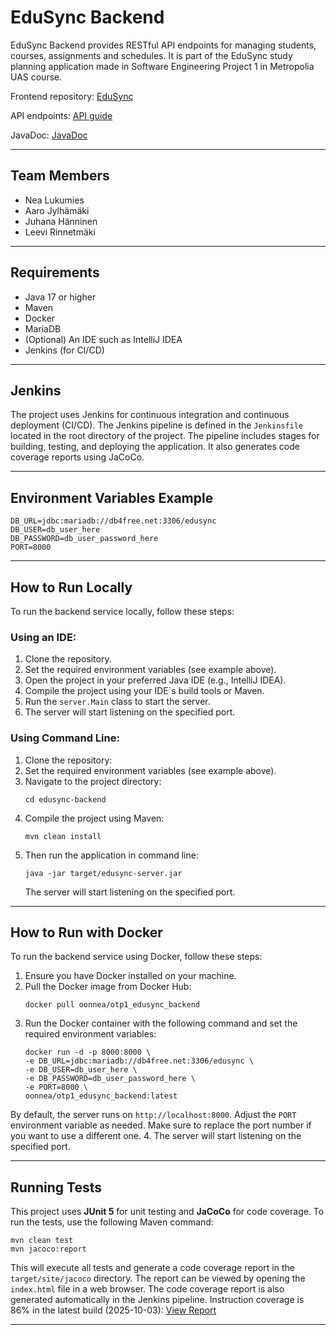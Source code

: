 # EduSync Backend
EduSync Backend provides RESTful API endpoints for managing students, courses, assignments and schedules.
It is part of the EduSync study planning application made in Software Engineering Project 1 in Metropolia UAS course. 

Frontend repository: [EduSync](https://github.com/nealukumies/edusync)

API endpoints: [API guide](API.md)

JavaDoc: [JavaDoc](https://users.metropolia.fi/~neal/otp1/edusync_javadoc/)

---

## Team Members
- Nea Lukumies
- Aaro Jylhämäki
- Juhana Hänninen
- Leevi Rinnetmäki

---

## Requirements
- Java 17 or higher 
- Maven
- Docker
- MariaDB
- (Optional) An IDE such as IntelliJ IDEA
- Jenkins (for CI/CD)

---

## Jenkins
The project uses Jenkins for continuous integration and continuous deployment (CI/CD).
The Jenkins pipeline is defined in the `Jenkinsfile` located in the root directory of the project.
The pipeline includes stages for building, testing, and deploying the application. It also generates code coverage reports using JaCoCo.

---

## Environment Variables Example
```
DB_URL=jdbc:mariadb://db4free.net:3306/edusync
DB_USER=db_user_here
DB_PASSWORD=db_user_password_here
PORT=8000
```

---

## How to Run Locally
To run the backend service locally, follow these steps:
### Using an IDE:
1. Clone the repository.
2. Set the required environment variables (see example above).
3. Open the project in your preferred Java IDE (e.g., IntelliJ IDEA).
4. Compile the project using your IDE`s build tools or Maven.
5. Run the `server.Main` class to start the server.
6. The server will start listening on the specified port.
### Using Command Line:
1. Clone the repository:
2. Set the required environment variables (see example above).
3. Navigate to the project directory:
    ```
    cd edusync-backend
    ```
4. Compile the project using Maven:
   ```
   mvn clean install
   ```
5. Then run the application in command line:
   ```
   java -jar target/edusync-server.jar
   ```
   The server will start listening on the specified port.

---

## How to Run with Docker
To run the backend service using Docker, follow these steps:
1. Ensure you have Docker installed on your machine.
2. Pull the Docker image from Docker Hub:
   ```
   docker pull oonnea/otp1_edusync_backend
   ```
3. Run the Docker container with the following command and set the required environment variables:
    ```
    docker run -d -p 8000:8000 \
   -e DB_URL=jdbc:mariadb://db4free.net:3306/edusync \
   -e DB_USER=db_user_here \
   -e DB_PASSWORD=db_user_password_here \
   -e PORT=8000 \
   oonnea/otp1_edusync_backend:latest
    ```
   
By default, the server runs on `http://localhost:8000`. Adjust the `PORT` environment variable as needed.
Make sure to replace the port number if you want to use a different one.
4. The server will start listening on the specified port.

---

## Running Tests
This project uses **JUnit 5** for unit testing and **JaCoCo** for code coverage.
To run the tests, use the following Maven command:
```
mvn clean test
mvn jacoco:report
``` 
This will execute all tests and generate a code coverage report in the `target/site/jacoco` directory.
The report can be viewed by opening the `index.html` file in a web browser.
The code coverage report is also generated automatically in the Jenkins pipeline. 
Instruction coverage is 86% in the latest build (2025-10-03): [View Report](https://users.metropolia.fi/~neal/otp1/coverage/)

---